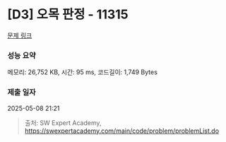 # [D3] 오목 판정 - 11315 

[문제 링크](https://swexpertacademy.com/main/code/problem/problemDetail.do?contestProbId=AXaSUPYqPYMDFASQ) 

### 성능 요약

메모리: 26,752 KB, 시간: 95 ms, 코드길이: 1,749 Bytes

### 제출 일자

2025-05-08 21:21



> 출처: SW Expert Academy, https://swexpertacademy.com/main/code/problem/problemList.do